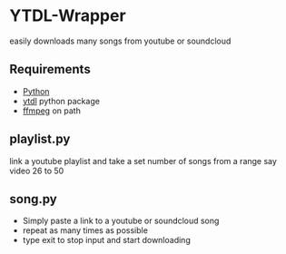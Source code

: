 # YTDL-Wrapper
easily downloads many songs from youtube or soundcloud

## Requirements
- [Python](https://www.python.org/)
- [ytdl](https://pypi.org/project/ytdl/) python package
- [ffmpeg](https://ffmpeg.org/) on path

## playlist.py
link a youtube playlist and take a set number of songs from a range say video 26 to 50

## song.py
- Simply paste a link to a youtube or soundcloud song
- repeat as many times as possible
- type exit to stop input and start downloading